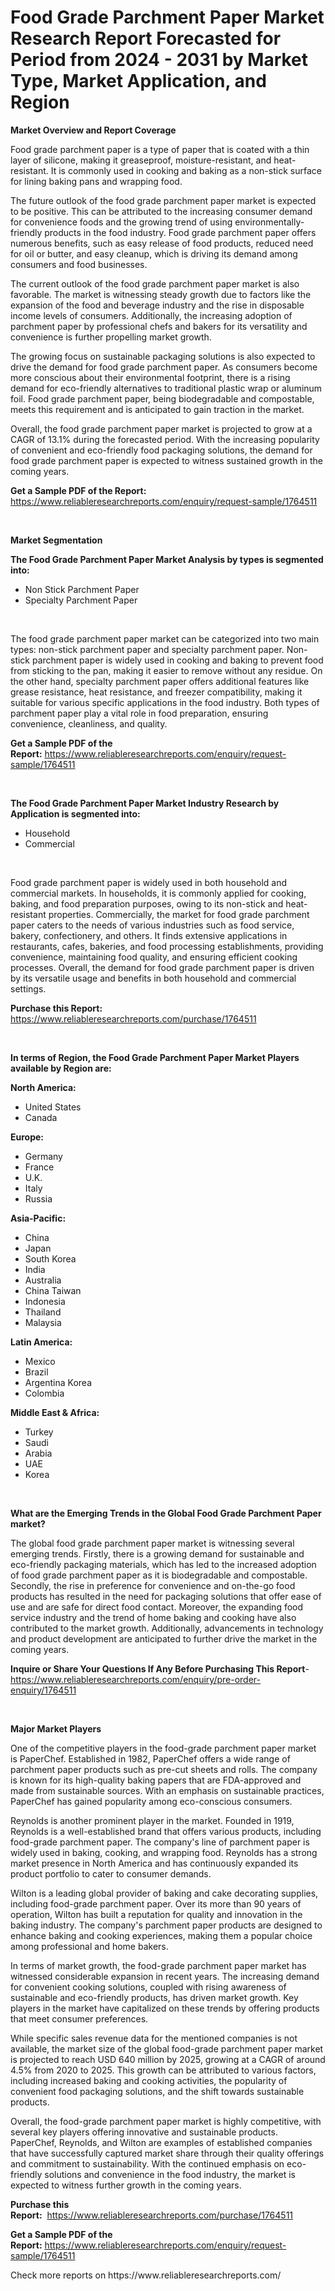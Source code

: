 <p><h1>Food Grade Parchment Paper Market Research Report Forecasted for Period from 2024 -  2031 by Market Type, Market Application, and Region</h1></p><p><strong>Market Overview and Report Coverage</strong></p>
<p><p>Food grade parchment paper is a type of paper that is coated with a thin layer of silicone, making it greaseproof, moisture-resistant, and heat-resistant. It is commonly used in cooking and baking as a non-stick surface for lining baking pans and wrapping food.</p><p>The future outlook of the food grade parchment paper market is expected to be positive. This can be attributed to the increasing consumer demand for convenience foods and the growing trend of using environmentally-friendly products in the food industry. Food grade parchment paper offers numerous benefits, such as easy release of food products, reduced need for oil or butter, and easy cleanup, which is driving its demand among consumers and food businesses.</p><p>The current outlook of the food grade parchment paper market is also favorable. The market is witnessing steady growth due to factors like the expansion of the food and beverage industry and the rise in disposable income levels of consumers. Additionally, the increasing adoption of parchment paper by professional chefs and bakers for its versatility and convenience is further propelling market growth.</p><p>The growing focus on sustainable packaging solutions is also expected to drive the demand for food grade parchment paper. As consumers become more conscious about their environmental footprint, there is a rising demand for eco-friendly alternatives to traditional plastic wrap or aluminum foil. Food grade parchment paper, being biodegradable and compostable, meets this requirement and is anticipated to gain traction in the market.</p><p>Overall, the food grade parchment paper market is projected to grow at a CAGR of 13.1% during the forecasted period. With the increasing popularity of convenient and eco-friendly food packaging solutions, the demand for food grade parchment paper is expected to witness sustained growth in the coming years.</p></p>
<p><strong>Get a Sample PDF of the Report:</strong> <a href="https://www.reliableresearchreports.com/enquiry/request-sample/1764511">https://www.reliableresearchreports.com/enquiry/request-sample/1764511</a></p>
<p>&nbsp;</p>
<p><strong>Market Segmentation</strong></p>
<p><strong>The Food Grade Parchment Paper Market Analysis by types is segmented into:</strong></p>
<p><ul><li>Non Stick Parchment Paper</li><li>Specialty Parchment Paper</li></ul></p>
<p>&nbsp;</p>
<p><p>The food grade parchment paper market can be categorized into two main types: non-stick parchment paper and specialty parchment paper. Non-stick parchment paper is widely used in cooking and baking to prevent food from sticking to the pan, making it easier to remove without any residue. On the other hand, specialty parchment paper offers additional features like grease resistance, heat resistance, and freezer compatibility, making it suitable for various specific applications in the food industry. Both types of parchment paper play a vital role in food preparation, ensuring convenience, cleanliness, and quality.</p></p>
<p><strong>Get a Sample PDF of the Report:</strong>&nbsp;<a href="https://www.reliableresearchreports.com/enquiry/request-sample/1764511">https://www.reliableresearchreports.com/enquiry/request-sample/1764511</a></p>
<p>&nbsp;</p>
<p><strong>The Food Grade Parchment Paper Market Industry Research by Application is segmented into:</strong></p>
<p><ul><li>Household</li><li>Commercial</li></ul></p>
<p>&nbsp;</p>
<p><p>Food grade parchment paper is widely used in both household and commercial markets. In households, it is commonly applied for cooking, baking, and food preparation purposes, owing to its non-stick and heat-resistant properties. Commercially, the market for food grade parchment paper caters to the needs of various industries such as food service, bakery, confectionery, and others. It finds extensive applications in restaurants, cafes, bakeries, and food processing establishments, providing convenience, maintaining food quality, and ensuring efficient cooking processes. Overall, the demand for food grade parchment paper is driven by its versatile usage and benefits in both household and commercial settings.</p></p>
<p><strong>Purchase this Report:</strong>&nbsp; <a href="https://www.reliableresearchreports.com/purchase/1764511">https://www.reliableresearchreports.com/purchase/1764511</a></p>
<p>&nbsp;</p>
<p><strong>In terms of Region, the Food Grade Parchment Paper Market Players available by Region are:</strong></p>
<p>
    <p> <strong> North America: </strong>
        <ul>
            <li>United States</li>
            <li>Canada</li>
        </ul>
        </p> 
    <p> <strong> Europe: </strong>
        <ul>
            <li>Germany</li>
            <li>France</li>
            <li>U.K.</li>
            <li>Italy</li>
            <li>Russia</li>
        </ul>
        </p> 
    <p> <strong> Asia-Pacific: </strong>
        <ul>
            <li>China</li>
            <li>Japan</li>
            <li>South Korea</li>
            <li>India</li>
            <li>Australia</li>
            <li>China Taiwan</li>
            <li>Indonesia</li>
            <li>Thailand</li>
            <li>Malaysia</li>
        </ul>
        </p> 
    <p> <strong> Latin America: </strong>
        <ul>
            <li>Mexico</li>
            <li>Brazil</li>
            <li>Argentina Korea</li>
            <li>Colombia</li>
        </ul>
        </p> 
    <p> <strong> Middle East & Africa: </strong>
        <ul>
            <li>Turkey</li>
            <li>Saudi</li>
            <li>Arabia</li>
            <li>UAE</li>
            <li>Korea</li>
        </ul>
    </p>
    </p>
<p>&nbsp;</p>
<p><strong>What are the Emerging Trends in the Global Food Grade Parchment Paper market?</strong></p>
<p><p>The global food grade parchment paper market is witnessing several emerging trends. Firstly, there is a growing demand for sustainable and eco-friendly packaging materials, which has led to the increased adoption of food grade parchment paper as it is biodegradable and compostable. Secondly, the rise in preference for convenience and on-the-go food products has resulted in the need for packaging solutions that offer ease of use and are safe for direct food contact. Moreover, the expanding food service industry and the trend of home baking and cooking have also contributed to the market growth. Additionally, advancements in technology and product development are anticipated to further drive the market in the coming years.</p></p>
<p><strong>Inquire or Share Your Questions If Any Before Purchasing This Report</strong>- <a href="https://www.reliableresearchreports.com/enquiry/pre-order-enquiry/1764511">https://www.reliableresearchreports.com/enquiry/pre-order-enquiry/1764511</a></p>
<p>&nbsp;</p>
<p><strong>Major Market Players</strong></p>
<p><p>One of the competitive players in the food-grade parchment paper market is PaperChef. Established in 1982, PaperChef offers a wide range of parchment paper products such as pre-cut sheets and rolls. The company is known for its high-quality baking papers that are FDA-approved and made from sustainable sources. With an emphasis on sustainable practices, PaperChef has gained popularity among eco-conscious consumers. </p><p>Reynolds is another prominent player in the market. Founded in 1919, Reynolds is a well-established brand that offers various products, including food-grade parchment paper. The company's line of parchment paper is widely used in baking, cooking, and wrapping food. Reynolds has a strong market presence in North America and has continuously expanded its product portfolio to cater to consumer demands.</p><p>Wilton is a leading global provider of baking and cake decorating supplies, including food-grade parchment paper. Over its more than 90 years of operation, Wilton has built a reputation for quality and innovation in the baking industry. The company's parchment paper products are designed to enhance baking and cooking experiences, making them a popular choice among professional and home bakers.</p><p>In terms of market growth, the food-grade parchment paper market has witnessed considerable expansion in recent years. The increasing demand for convenient cooking solutions, coupled with rising awareness of sustainable and eco-friendly products, has driven market growth. Key players in the market have capitalized on these trends by offering products that meet consumer preferences.</p><p>While specific sales revenue data for the mentioned companies is not available, the market size of the global food-grade parchment paper market is projected to reach USD 640 million by 2025, growing at a CAGR of around 4.5% from 2020 to 2025. This growth can be attributed to various factors, including increased baking and cooking activities, the popularity of convenient food packaging solutions, and the shift towards sustainable products.</p><p>Overall, the food-grade parchment paper market is highly competitive, with several key players offering innovative and sustainable products. PaperChef, Reynolds, and Wilton are examples of established companies that have successfully captured market share through their quality offerings and commitment to sustainability. With the continued emphasis on eco-friendly solutions and convenience in the food industry, the market is expected to witness further growth in the coming years.</p></p>
<p><strong>Purchase this Report:</strong>&nbsp;&nbsp;<a href="https://www.reliableresearchreports.com/purchase/1764511">https://www.reliableresearchreports.com/purchase/1764511</a></p>
<p></p>
<p><strong>Get a Sample PDF of the Report:</strong>&nbsp;<a href="https://www.reliableresearchreports.com/enquiry/request-sample/1764511">https://www.reliableresearchreports.com/enquiry/request-sample/1764511</a></p>
<p>Check more reports on https://www.reliableresearchreports.com/</p>